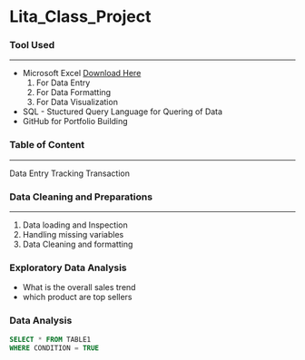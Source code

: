 # Lita_Class_Project

### Tool Used
---
- Microsoft Excel [Download Here](https://www.microsoft.com)
   1. For Data Entry
   2. For Data Formatting
   3. For Data Visualization
- SQL - Stuctured Query Language for Quering of Data
- GitHub for Portfolio Building

### Table of Content
---
Data Entry
Tracking Transaction

### Data Cleaning and Preparations
---
1. Data loading and Inspection
2. Handling missing variables
3. Data Cleaning and formatting

### Exploratory Data Analysis
- What is the overall sales trend
- which product are top sellers

### Data Analysis
```SQL
SELECT * FROM TABLE1
WHERE CONDITION = TRUE
```
